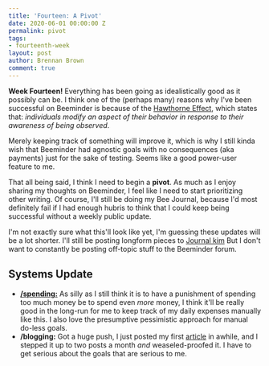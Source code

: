 ```yaml
---
title: 'Fourteen: A Pivot'
date: 2020-06-01 00:00:00 Z
permalink: pivot
tags:
- fourteenth-week
layout: post
author: Brennan Brown
comment: true
---
```


**Week Fourteen!** Everything has been going as idealistically good as it possibly can be. I think one of the (perhaps many) reasons why I've been successful on Beeminder is because of the [Hawthorne Effect](https://en.wikipedia.org/wiki/Hawthorne_effect), which states that: *individuals modify an aspect of their behavior in response to their awareness of being observed*. 

Merely keeping track of something will improve it, which is why I still kinda wish that Beeminder had agnostic goals with no consequences (aka payments) just for the sake of testing. Seems like a good power-user feature to me.

That all being said, I think I need to begin a **pivot**. As much as I enjoy sharing my thoughts on Beeminder, I feel like I need to start prioritizing other writing. Of course, I'll still be doing my Bee Journal, because I'd most definitely fail if I had enough hubris to think that I could keep being successful without a weekly public update.

I'm not exactly sure what this'll look like yet, I'm guessing these updates will be a lot shorter. I'll still be posting longform pieces to [Journal kim](https://journal.kim/) But I don't want to constantly be posting off-topic stuff to the Beeminder forum.  

## Systems Update

* [**/spending:**](https://beeminder.com/brennanbrown/spending) As silly as I still think it is to have a punishment of spending too much money be to spend even *more* money, I think it'll be really good in the long-run for me to keep track of my daily expenses manually like this. I also love the presumptive pessimistic approach for manual do-less goals.
* **/blogging:** Got a huge push, I just posted my first [article](https://notebook.casa/24-Be-Noteworthy) in awhile, and I stepped it up to two posts a month *and* weaseled-proofed it. I have to get serious about the goals that are serious to me.